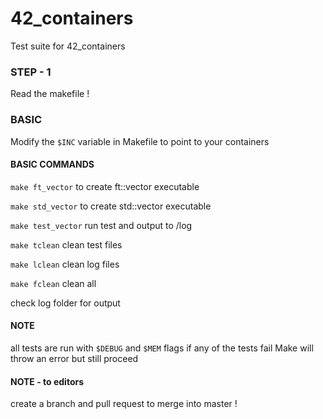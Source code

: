 # 42_containers
Test suite for 42_containers

### STEP - 1
Read the makefile !

### BASIC
Modify the ```$INC``` variable in Makefile to point to your containers

#### BASIC COMMANDS

```make ft_vector```    to create ft::vector executable

```make std_vector```   to create std::vector executable

```make test_vector```  run test and output to /log

```make tclean```       clean test files

```make lclean```       clean log files

```make fclean```       clean all

check log folder for output

#### NOTE
all tests are run with ```$DEBUG``` and ```$MEM``` flags
if any of the tests fail Make will throw an error but still proceed

#### NOTE - to editors
create a branch and pull request to merge into master !